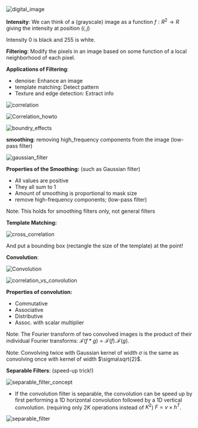 ![digital_image](assets/digital_image.png)

__Intensity__: We can think of a (grayscale) image as a function $f : R^2 \rightarrow  R$ giving the intensity at position $(i, j)$

Intensity 0 is black and 255 is white.

__Filtering__:  Modify the pixels in an image based on some function of a local neighborhood of each pixel.

__Applications of Filtering__:

- denoise: Enhance an image
- template matching: Detect pattern
- Texture and edge detection: Extract info

![correlation](assets/correlation.png)

![Correlation_howto](assets/Correlation_howto.png)

![boundry_effects](assets/boundry_effects.png)

__smoothing__: removing high_frequency components from the image (low-pass filter)

![gaussian_filter](assets/gaussian_filter.png)

**Properties of the Smoothing:** (such as Gaussian filter)

- All values are positive
- They all sum to 1
- Amount of smoothing is proportional to mask size
- remove high-frequency components; (low-pass filter)

Note: This holds for smoothing filters only, not general filters

**Template Matching:**

![cross_correlation](assets/cross_correlation.png)

And put a bounding box (rectangle the size of the template) at the point!

__Convolution__:

![Convolution](assets/Convolution.png)

![correlation_vs_convolution](assets/correlation_vs_convolution.png)

**Properties of convolution:**

- Commutative
- Associative
- Distributive
- Assoc. with scalar multiplier

Note: The Fourier transform of two convolved images is the product of their individual Fourier transforms: $\mathcal{F}(f*g) = \mathcal{F}(f) . \mathcal{F}(g)$.

Note: Convolving twice with Gaussian kernel of width $\sigma$ is the same as convolving once with kernel of width $\sigma\sqrt{2}$.

__Separable Filters__: (speed-up trick!)

![separable_filter_concept](assets/separable_filter_concept.png)

- If the convolution filter is separable, the convolution can be  speed up by first performing a 1D horizontal convolution followed by a 1D vertical convolution. (requiring only $2K$ operations instead of $K^2$)  $F = v \times h^T$.

![separable_filter](assets/separable_filter.png)
